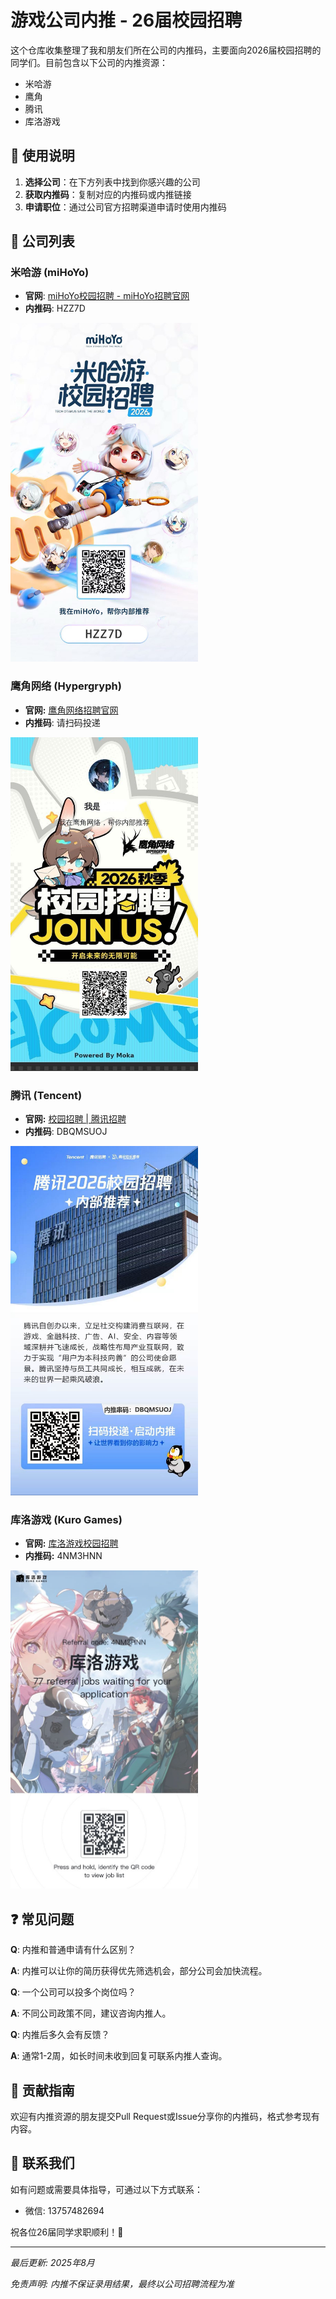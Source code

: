# 游戏公司内推 - 26届校园招聘

这个仓库收集整理了我和朋友们所在公司的内推码，主要面向2026届校园招聘的同学们。目前包含以下公司的内推资源：

- 米哈游
- 鹰角
- 腾讯
- 库洛游戏

## 🎯 使用说明

1. **选择公司**：在下方列表中找到你感兴趣的公司
2. **获取内推码**：复制对应的内推码或内推链接
3. **申请职位**：通过公司官方招聘渠道申请时使用内推码

## 🏢 公司列表

### 米哈游 (miHoYo)

- **官网**: [miHoYo校园招聘 - miHoYo招聘官网](https://jobs.mihoyo.com/#/campus)
- **内推码**: HZZ7D

<p align="left"> <img src="posts/mihoyo.jpg" alt="米哈游内推" width="300"> </p>

### 鹰角网络 (Hypergryph)

- **官网:** [鹰角网络招聘官网](https://career.hypergryph.com/)
- **内推码**: 请扫码投递

<p align="left"> <img src="posts/hypergryph.jpg" alt="鹰角内推" width="300"> </p>

### 腾讯 (Tencent)

- **官网:** [校园招聘 | 腾讯招聘](https://careers.tencent.com/campusrecruit.html)
- **内推码**: DBQMSUOJ

<p align="left"> <img src="posts/tencent.jpg" alt="腾讯内推" width="300"> </p>

### 库洛游戏 (Kuro Games)

- **官网:** [库洛游戏校园招聘](https://kurogame.jobs.feishu.cn/campus/)
- **内推码:** 4NM3HNN

<p align="left"> <img src="posts/kurogames.jpg" alt="库洛内推" width="300"> </p>

## ❓ 常见问题

**Q**: 内推和普通申请有什么区别？

**A**: 内推可以让你的简历获得优先筛选机会，部分公司会加快流程。

**Q**: 一个公司可以投多个岗位吗？

**A**: 不同公司政策不同，建议咨询内推人。

**Q**: 内推后多久会有反馈？

**A**: 通常1-2周，如长时间未收到回复可联系内推人查询。

## 🤝 贡献指南

欢迎有内推资源的朋友提交Pull Request或Issue分享你的内推码，格式参考现有内容。

## 📧 联系我们

如有问题或需要具体指导，可通过以下方式联系：

- 微信: 13757482694

祝各位26届同学求职顺利！🎉

------

*最后更新: 2025年8月*

*免责声明: 内推不保证录用结果，最终以公司招聘流程为准*